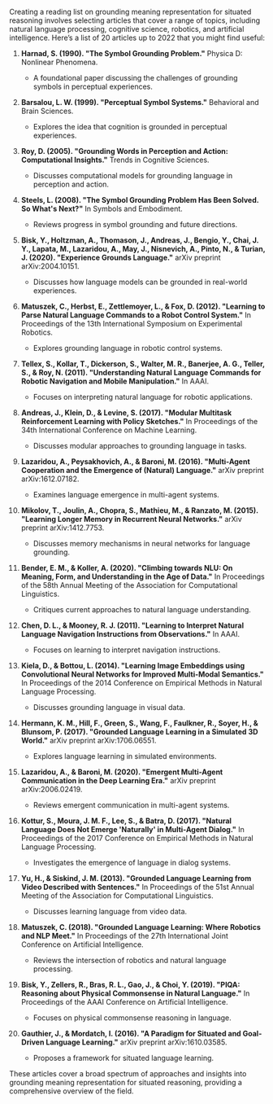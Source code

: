 Creating a reading list on grounding meaning representation for situated reasoning involves selecting articles that cover a range of topics, including natural language processing, cognitive science, robotics, and artificial intelligence. Here’s a list of 20 articles up to 2022 that you might find useful:

1. **Harnad, S. (1990). "The Symbol Grounding Problem."** Physica D: Nonlinear Phenomena.
   - A foundational paper discussing the challenges of grounding symbols in perceptual experiences.

2. **Barsalou, L. W. (1999). "Perceptual Symbol Systems."** Behavioral and Brain Sciences.
   - Explores the idea that cognition is grounded in perceptual experiences.

3. **Roy, D. (2005). "Grounding Words in Perception and Action: Computational Insights."** Trends in Cognitive Sciences.
   - Discusses computational models for grounding language in perception and action.

4. **Steels, L. (2008). "The Symbol Grounding Problem Has Been Solved. So What's Next?"** In Symbols and Embodiment.
   - Reviews progress in symbol grounding and future directions.

5. **Bisk, Y., Holtzman, A., Thomason, J., Andreas, J., Bengio, Y., Chai, J. Y., Lapata, M., Lazaridou, A., May, J., Nisnevich, A., Pinto, N., & Turian, J. (2020). "Experience Grounds Language."** arXiv preprint arXiv:2004.10151.
   - Discusses how language models can be grounded in real-world experiences.

6. **Matuszek, C., Herbst, E., Zettlemoyer, L., & Fox, D. (2012). "Learning to Parse Natural Language Commands to a Robot Control System."** In Proceedings of the 13th International Symposium on Experimental Robotics.
   - Explores grounding language in robotic control systems.

7. **Tellex, S., Kollar, T., Dickerson, S., Walter, M. R., Banerjee, A. G., Teller, S., & Roy, N. (2011). "Understanding Natural Language Commands for Robotic Navigation and Mobile Manipulation."** In AAAI.
   - Focuses on interpreting natural language for robotic applications.

8. **Andreas, J., Klein, D., & Levine, S. (2017). "Modular Multitask Reinforcement Learning with Policy Sketches."** In Proceedings of the 34th International Conference on Machine Learning.
   - Discusses modular approaches to grounding language in tasks.

9. **Lazaridou, A., Peysakhovich, A., & Baroni, M. (2016). "Multi-Agent Cooperation and the Emergence of (Natural) Language."** arXiv preprint arXiv:1612.07182.
   - Examines language emergence in multi-agent systems.

10. **Mikolov, T., Joulin, A., Chopra, S., Mathieu, M., & Ranzato, M. (2015). "Learning Longer Memory in Recurrent Neural Networks."** arXiv preprint arXiv:1412.7753.
    - Discusses memory mechanisms in neural networks for language grounding.

11. **Bender, E. M., & Koller, A. (2020). "Climbing towards NLU: On Meaning, Form, and Understanding in the Age of Data."** In Proceedings of the 58th Annual Meeting of the Association for Computational Linguistics.
    - Critiques current approaches to natural language understanding.

12. **Chen, D. L., & Mooney, R. J. (2011). "Learning to Interpret Natural Language Navigation Instructions from Observations."** In AAAI.
    - Focuses on learning to interpret navigation instructions.

13. **Kiela, D., & Bottou, L. (2014). "Learning Image Embeddings using Convolutional Neural Networks for Improved Multi-Modal Semantics."** In Proceedings of the 2014 Conference on Empirical Methods in Natural Language Processing.
    - Discusses grounding language in visual data.

14. **Hermann, K. M., Hill, F., Green, S., Wang, F., Faulkner, R., Soyer, H., & Blunsom, P. (2017). "Grounded Language Learning in a Simulated 3D World."** arXiv preprint arXiv:1706.06551.
    - Explores language learning in simulated environments.

15. **Lazaridou, A., & Baroni, M. (2020). "Emergent Multi-Agent Communication in the Deep Learning Era."** arXiv preprint arXiv:2006.02419.
    - Reviews emergent communication in multi-agent systems.

16. **Kottur, S., Moura, J. M. F., Lee, S., & Batra, D. (2017). "Natural Language Does Not Emerge 'Naturally' in Multi-Agent Dialog."** In Proceedings of the 2017 Conference on Empirical Methods in Natural Language Processing.
    - Investigates the emergence of language in dialog systems.

17. **Yu, H., & Siskind, J. M. (2013). "Grounded Language Learning from Video Described with Sentences."** In Proceedings of the 51st Annual Meeting of the Association for Computational Linguistics.
    - Discusses learning language from video data.

18. **Matuszek, C. (2018). "Grounded Language Learning: Where Robotics and NLP Meet."** In Proceedings of the 27th International Joint Conference on Artificial Intelligence.
    - Reviews the intersection of robotics and natural language processing.

19. **Bisk, Y., Zellers, R., Bras, R. L., Gao, J., & Choi, Y. (2019). "PIQA: Reasoning about Physical Commonsense in Natural Language."** In Proceedings of the AAAI Conference on Artificial Intelligence.
    - Focuses on physical commonsense reasoning in language.

20. **Gauthier, J., & Mordatch, I. (2016). "A Paradigm for Situated and Goal-Driven Language Learning."** arXiv preprint arXiv:1610.03585.
    - Proposes a framework for situated language learning.

These articles cover a broad spectrum of approaches and insights into grounding meaning representation for situated reasoning, providing a comprehensive overview of the field.